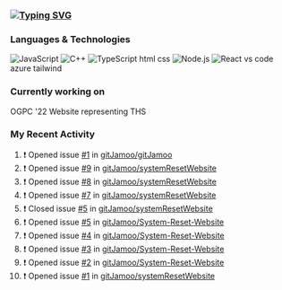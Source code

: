 ### [![Typing SVG](https://readme-typing-svg.herokuapp.com?color=%2310C2F0&vCenter=true&lines=Hi%2C+I'm+James+%F0%9F%91%8B)](https://git.io/typing-svg)

### Languages & Technologies

![JavaScript](https://img.shields.io/badge/-JavaScript-000?&logo=JavaScript)
![C++](https://img.shields.io/badge/-C++-000?&logo=c%2b%2b&logoColor=00599C)
![TypeScript](https://img.shields.io/badge/-TypeScript-000?&logo=TypeScript)
html
css
![Node.js](https://img.shields.io/badge/-Node.js-000?&logo=node.js)
![React](https://img.shields.io/badge/-React-000?&logo=React)
vs code
azure
tailwind

### Currently working on

OGPC '22 Website representing THS

### My Recent Activity
<!--START_SECTION:activity-->
1. ❗️ Opened issue [#1](https://github.com/gitJamoo/gitJamoo/issues/1) in [gitJamoo/gitJamoo](https://github.com/gitJamoo/gitJamoo)
2. ❗️ Opened issue [#9](https://github.com/gitJamoo/systemResetWebsite/issues/9) in [gitJamoo/systemResetWebsite](https://github.com/gitJamoo/systemResetWebsite)
3. ❗️ Opened issue [#8](https://github.com/gitJamoo/systemResetWebsite/issues/8) in [gitJamoo/systemResetWebsite](https://github.com/gitJamoo/systemResetWebsite)
4. ❗️ Opened issue [#7](https://github.com/gitJamoo/systemResetWebsite/issues/7) in [gitJamoo/systemResetWebsite](https://github.com/gitJamoo/systemResetWebsite)
5. ❗️ Closed issue [#5](https://github.com/gitJamoo/systemResetWebsite/issues/5) in [gitJamoo/systemResetWebsite](https://github.com/gitJamoo/systemResetWebsite)
6. ❗️ Opened issue [#5](https://github.com/gitJamoo/System-Reset-Website/issues/5) in [gitJamoo/System-Reset-Website](https://github.com/gitJamoo/System-Reset-Website)
7. ❗️ Opened issue [#4](https://github.com/gitJamoo/System-Reset-Website/issues/4) in [gitJamoo/System-Reset-Website](https://github.com/gitJamoo/System-Reset-Website)
8. ❗️ Opened issue [#3](https://github.com/gitJamoo/System-Reset-Website/issues/3) in [gitJamoo/System-Reset-Website](https://github.com/gitJamoo/System-Reset-Website)
9. ❗️ Opened issue [#2](https://github.com/gitJamoo/System-Reset-Website/issues/2) in [gitJamoo/System-Reset-Website](https://github.com/gitJamoo/System-Reset-Website)
10. ❗️ Opened issue [#1](https://github.com/gitJamoo/systemResetWebsite/issues/1) in [gitJamoo/systemResetWebsite](https://github.com/gitJamoo/systemResetWebsite)
<!--END_SECTION:activity-->
